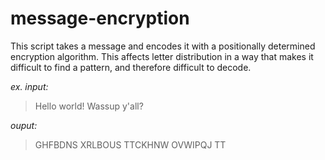 # message-encryption
This script takes a message and encodes it with a positionally determined encryption algorithm. This affects letter distribution in a way that makes it difficult to find a pattern, and therefore difficult to decode.


*ex. input:*
> Hello world! Wassup y'all?

*ouput:*
> GHFBDNS XRLBOUS TTCKHNW OVWIPQJ TT

